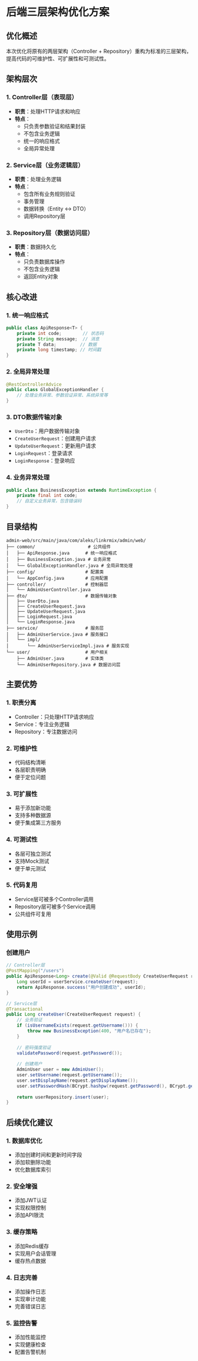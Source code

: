 # 后端三层架构优化方案

## 优化概述

本次优化将原有的两层架构（Controller + Repository）重构为标准的三层架构，提高代码的可维护性、可扩展性和可测试性。

## 架构层次

### 1. Controller层（表现层）
- **职责**：处理HTTP请求和响应
- **特点**：
  - 只负责参数验证和结果封装
  - 不包含业务逻辑
  - 统一的响应格式
  - 全局异常处理

### 2. Service层（业务逻辑层）
- **职责**：处理业务逻辑
- **特点**：
  - 包含所有业务规则验证
  - 事务管理
  - 数据转换（Entity ↔ DTO）
  - 调用Repository层

### 3. Repository层（数据访问层）
- **职责**：数据持久化
- **特点**：
  - 只负责数据库操作
  - 不包含业务逻辑
  - 返回Entity对象

## 核心改进

### 1. 统一响应格式
```java
public class ApiResponse<T> {
    private int code;        // 状态码
    private String message;  // 消息
    private T data;         // 数据
    private long timestamp; // 时间戳
}
```

### 2. 全局异常处理
```java
@RestControllerAdvice
public class GlobalExceptionHandler {
    // 处理业务异常、参数验证异常、系统异常等
}
```

### 3. DTO数据传输对象
- `UserDto`：用户数据传输对象
- `CreateUserRequest`：创建用户请求
- `UpdateUserRequest`：更新用户请求
- `LoginRequest`：登录请求
- `LoginResponse`：登录响应

### 4. 业务异常处理
```java
public class BusinessException extends RuntimeException {
    private final int code;
    // 自定义业务异常，包含错误码
}
```

## 目录结构

```
admin-web/src/main/java/com/aleks/linkrmix/admin/web/
├── common/                    # 公共组件
│   ├── ApiResponse.java      # 统一响应格式
│   ├── BusinessException.java # 业务异常
│   └── GlobalExceptionHandler.java # 全局异常处理
├── config/                   # 配置类
│   └── AppConfig.java        # 应用配置
├── controller/               # 控制器层
│   └── AdminUserController.java
├── dto/                      # 数据传输对象
│   ├── UserDto.java
│   ├── CreateUserRequest.java
│   ├── UpdateUserRequest.java
│   ├── LoginRequest.java
│   └── LoginResponse.java
├── service/                  # 服务层
│   ├── AdminUserService.java # 服务接口
│   └── impl/
│       └── AdminUserServiceImpl.java # 服务实现
└── user/                     # 用户相关
    ├── AdminUser.java        # 实体类
    └── AdminUserRepository.java # 数据访问层
```

## 主要优势

### 1. 职责分离
- Controller：只处理HTTP请求响应
- Service：专注业务逻辑
- Repository：专注数据访问

### 2. 可维护性
- 代码结构清晰
- 各层职责明确
- 便于定位问题

### 3. 可扩展性
- 易于添加新功能
- 支持多种数据源
- 便于集成第三方服务

### 4. 可测试性
- 各层可独立测试
- 支持Mock测试
- 便于单元测试

### 5. 代码复用
- Service层可被多个Controller调用
- Repository层可被多个Service调用
- 公共组件可复用

## 使用示例

### 创建用户
```java
// Controller层
@PostMapping("/users")
public ApiResponse<Long> create(@Valid @RequestBody CreateUserRequest request) {
    Long userId = userService.createUser(request);
    return ApiResponse.success("用户创建成功", userId);
}

// Service层
@Transactional
public Long createUser(CreateUserRequest request) {
    // 业务验证
    if (isUsernameExists(request.getUsername())) {
        throw new BusinessException(400, "用户名已存在");
    }
    
    // 密码强度验证
    validatePassword(request.getPassword());
    
    // 创建用户
    AdminUser user = new AdminUser();
    user.setUsername(request.getUsername());
    user.setDisplayName(request.getDisplayName());
    user.setPasswordHash(BCrypt.hashpw(request.getPassword(), BCrypt.gensalt()));
    
    return userRepository.insert(user);
}
```

## 后续优化建议

### 1. 数据库优化
- 添加创建时间和更新时间字段
- 添加软删除功能
- 优化数据库索引

### 2. 安全增强
- 添加JWT认证
- 实现权限控制
- 添加API限流

### 3. 缓存策略
- 添加Redis缓存
- 实现用户会话管理
- 缓存热点数据

### 4. 日志完善
- 添加操作日志
- 实现审计功能
- 完善错误日志

### 5. 监控告警
- 添加性能监控
- 实现健康检查
- 配置告警机制
